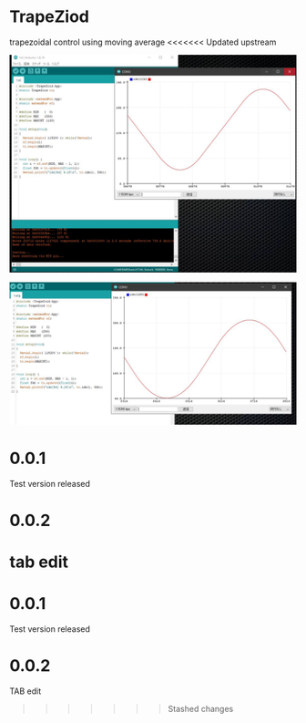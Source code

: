 # TrapeZiod
trapezoidal control using moving average
<<<<<<< Updated upstream

![capt01](https://github.com/chrmlinux/TrapeZoid/blob/main/doc/capt01.JPG)

![capt02](https://github.com/chrmlinux/TrapeZoid/blob/main/doc/capt02.JPG)

# 0.0.1
Test version released
# 0.0.2
tab edit
=======
# 0.0.1
Test version released
# 0.0.2
TAB edit
>>>>>>> Stashed changes
